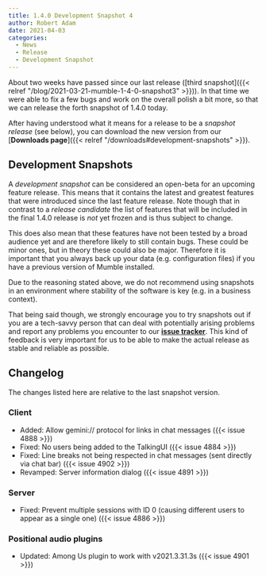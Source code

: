 ```yaml
---
title: 1.4.0 Development Snapshot 4
author: Robert Adam
date: 2021-04-03
categories:
  - News
  - Release
  - Development Snapshot
---
```


About two weeks have passed since our last release ([third snapshot]({{< relref "/blog/2021-03-21-mumble-1-4-0-snapshot3" >}})). In that time we were
able to fix a few bugs and work on the overall polish a bit more, so that we can release the forth snapshot of 1.4.0 today.

After having understood what it means for a release to be a _snapshot release_ (see below), you can download the new version from our [**Downloads
page**]({{< relref "/downloads#development-snapshots" >}}).

<!--more-->

## Development Snapshots

A _development snapshot_ can be considered an open-beta for an upcoming feature release. This means that it contains the latest and greatest features
that were introduced since the last feature release. Note though that in contrast to a _release candidate_ the list of features that will be included
in the final 1.4.0 release is _not_ yet frozen and is thus subject to change.

This does also mean that these features have not been tested by a broad audience yet and are therefore likely to still contain bugs. These could be
minor ones, but in theory these could also be major. Therefore it is important that you always back up your data (e.g. configuration files) if you
have a previous version of Mumble installed.

Due to the reasoning stated above, we do not recommend using snapshots in an environment where stability of the software is key (e.g. in a business
context).

That being said though, we strongly encourage you to try snapshots out if you are a tech-savvy person that can deal with potentially arising problems
and report any problems you encounter to our [**issue tracker**](https://github.com/mumble-voip/mumble/issues). This kind of feedback is very
important for us to be able to make the actual release as stable and reliable as possible.

## Changelog

The changes listed here are relative to the last snapshot version.

### Client

- Added: Allow gemini:// protocol for links in chat messages ({{< issue 4888 >}})
- Fixed: No users being added to the TalkingUI ({{< issue 4884 >}})
- Fixed: Line breaks not being respected in chat messages (sent directly via chat bar) ({{< issue 4902 >}})
- Revamped: Server information dialog ({{< issue 4891 >}})


### Server

- Fixed: Prevent multiple sessions with ID 0 (causing different users to appear as a single one) ({{< issue 4886 >}})


### Positional audio plugins

- Updated: Among Us plugin to work with v2021.3.31.3s ({{< issue 4901 >}})
